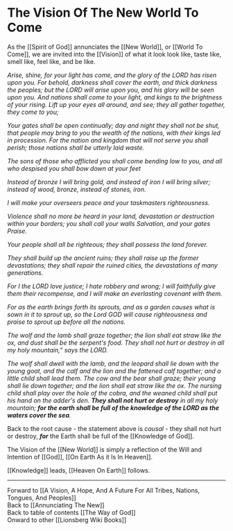 # The Vision Of The New World To Come

As the [[Spirit of God]] annunciates the [[New World]], or [[World To Come]], we are invited into the [[Vision]] of what it look look like, taste like, smell like, feel like, and be like. 

*Arise, shine, for your light has come,
and the glory of the LORD has risen upon you.
For behold, darkness shall cover the earth,
and thick darkness the peoples;
but the LORD will arise upon you,
and his glory will be seen upon you.
And nations shall come to your light,
and kings to the brightness of your rising.
Lift up your eyes all around, and see;
they all gather together, they come to you;*

*Your gates shall be open continually;
day and night they shall not be shut,
that people may bring to you the wealth of the nations,
with their kings led in procession.
For the nation and kingdom
that will not serve you shall perish;
those nations shall be utterly laid waste.*

*The sons of those who afflicted you
shall come bending low to you,
and all who despised you
shall bow down at your feet*

*Instead of bronze I will bring gold,
and instead of iron I will bring silver;
instead of wood, bronze,
instead of stones, iron.*

*I will make your overseers peace
and your taskmasters righteousness.*

*Violence shall no more be heard in your land,
devastation or destruction within your borders;
you shall call your walls Salvation,
and your gates Praise.*

*Your people shall all be righteous;
they shall possess the land forever.*

*They shall build up the ancient ruins;
they shall raise up the former devastations;
they shall repair the ruined cities,
the devastations of many generations.*

*For I the LORD love justice;
I hate robbery and wrong;
I will faithfully give them their recompense,
and I will make an everlasting covenant with them.*

*For as the earth brings forth its sprouts,
and as a garden causes what is sown in it to sprout up,
so the Lord GOD will cause righteousness and praise
to sprout up before all the nations.*

*The wolf and the lamb shall graze together;
the lion shall eat straw like the ox,
and dust shall be the serpent's food.
They shall not hurt or destroy
in all my holy mountain,”
says the LORD.*

*The wolf shall dwell with the lamb,
and the leopard shall lie down with the young goat,
and the calf and the lion and the fattened calf together;
and a little child shall lead them.
The cow and the bear shall graze;
their young shall lie down together;
and the lion shall eat straw like the ox.
The nursing child shall play over the hole of the cobra,
and the weaned child shall put his hand on the adder's den.
***They shall not hurt or destroy***
in all my holy mountain;
***for the earth shall be full of the knowledge of the LORD
as the waters cover the sea***.*

Back to the root cause - the statement above is *causal* - they shall not hurt or destroy, ***for*** the Earth shall be full of the [[Knowledge of God]].  

The Vision of the [[New World]] is simply a reflection of the Will and Intention of [[God]], [[On Earth As it Is In Heaven]]. 

[[Knowledge]] leads, [[Heaven On Earth]] follows. 

___

Forward to [[A Vision, A Hope, And A Future For All Tribes, Nations, Tongues, And Peoples]]  
Back to [[Annunciating The New]]  
Back to table of contents [[The Way of God]]  
Onward to other [[Lionsberg Wiki Books]]  
